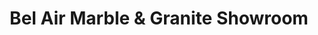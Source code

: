 ---
title: "Bel Air Marble & Granite Showroom"
url: /edgewood/bel-air-marble-and-granite-showroom/
shop: trade
---